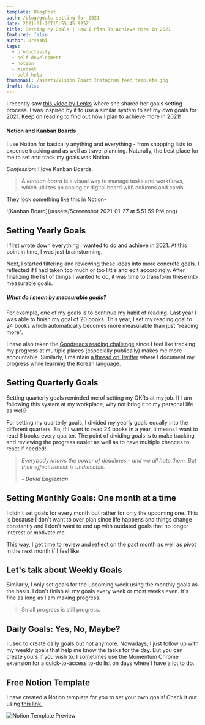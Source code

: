 ```yaml
---
template: BlogPost
path: /blog/goals-setting-for-2021
date: 2021-01-26T15:55:45.925Z
title: Setting My Goals | How I Plan To Achieve More In 2021
featured: false
author: Urvashi
tags:
  - productivity
  - self development
  - notion
  - mindset
  - self help
thumbnail: /assets/Vision Board Instagram feed template.jpg
draft: false
---
```

I recently saw [this video by Lenks](https://www.youtube.com/watch?v=xTEQw9tFTzo) where she shared her goals setting process. I was inspired by it to use a similar system to set my own goals for 2021. Keep on reading to find out how I plan to achieve more in 2021!

#### Notion and Kanban Boards

I use Notion for basically anything and everything - from shopping lists to expense tracking and as well as travel planning. Naturally, the best place for me to set and track my goals was Notion.

*Confession:* I love Kanban Boards.

> A *kanban board* is a visual way to manage tasks and workflows, which utilizes an analog or digital board with columns and cards.

They look something like this in Notion-

![Kanban Board](/assets/Screenshot 2021-01-27 at 5.51.59 PM.png)

## Setting Yearly Goals

I first wrote down everything I wanted to do and achieve in 2021. At this point in time, I was just brainstorming.

Next, I started filtering and reviewing these ideas into more concrete goals. I reflected if I had taken too much or too little and edit accordingly. After finalizing the list of things I wanted to do, it was time to transform these into measurable goals.

##### *What do I mean by measurable goals?*

For example, one of my goals is to continue my habit of reading. Last year I was able to finish my goal of 20 books. This year, I set my reading goal to 24 books which automatically becomes more measurable than just "reading more".

I have also taken the [Goodreads reading challenge](https://www.goodreads.com/challenges/11650-2021-reading-challenge) since I feel like tracking my progress at multiple places (especially publically) makes me more accountable. Similarly, I maintain [a thread on Twitter](https://twitter.com/urvaxhi/status/1319306928166596608) where I document my progress while learning the Korean language.

## Setting Quarterly Goals

Setting quarterly goals reminded me of setting my OKRs at my job. If I am following this system at my workplace, why not bring it to my personal life as well?

For setting my quarterly goals, I divided my yearly goals equally into the different quarters. So, if I want to read 24 books in a year, it means I want to read 6 books every quarter. The point of dividing goals is to make tracking and reviewing the progress easier as well as to have multiple chances to reset if needed!

> *Everybody knows the power of deadlines - and we all hate them. But their effectiveness is undeniable.*
>
> ***\- David Eagleman***

## Setting Monthly Goals: One month at a time

I didn't set goals for every month but rather for only the upcoming one. This is because I don't want to over plan since life happens and things change constantly and I don't want to end up with outdated goals that no longer interest or motivate me.

This way, I get time to review and reflect on the past month as well as pivot in the next month if I feel like.

## Let's talk about Weekly Goals

Similarly, I only set goals for the upcoming week using the monthly goals as the basis. I don't finish all my goals every week or most weeks even. It's fine as long as I am making progress.

> Small progress is still progress.

## Daily Goals: Yes, No, Maybe?

I used to create daily goals but not anymore. Nowadays, I just follow up with my weekly goals that help me know the tasks for the day. But you can create yours if you wish to. I sometimes use the Momentum Chrome extension for a quick-to-access to-do list on days where I have a lot to do.

## Free Notion Template

I have created a Notion template for you to set your own goals! Check it out using [this link.](https://www.notion.so/2021-9c7e2e0a5aa140bb9bcb9650df02deea)

![Notion Template Preview](/assets/notion.jpg)
